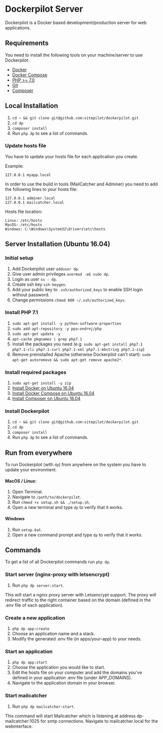 # Dockerpilot Server

Dockerpilot is a Docker based development/production server for web applications.

## Requirements
You need to install the following tools on your machine/server to use Dockerpilot.
* [Docker](https://www.docker.com/)
* [Docker Compose](https://docs.docker.com/compose/)
* [PHP >= 7.0](http://php.net)
* [Git](https://git-scm.com)
* [Composer](https://getcomposer.org)

## Local Installation
1. `cd ~ && git clone git@github.com:sitepilot/dockerpilot.git`
1. `cd dp`
1. `composer install`
1. Run `php dp` to see a list of commands.

### Update hosts file
You have to update your hosts file for each application you create.

Example:
```
127.0.0.1 myapp.local
```

In order to use the build in tools (MailCatcher and Adminer) you need to add the following lines to your hosts file:
```
127.0.0.1 adminer.local
127.0.0.1 mailcatcher.local
```

Hosts file location:
```
Linux: /etc/hosts
MacOS: /etc/hosts
Windows: C:\Windows\System32\drivers\etc\hosts
```

## Server Installation (Ubuntu 16.04)

### Initial setup
1. Add Dockerpilot user `adduser dp`.
1. Give user admin privileges `usermod -aG sudo dp`.
1. Login as user `su - dp`.
1. Create ssh key `ssh-keygen`.
1. Add your public key to `.ssh/authorized_keys` to enable SSH login without password.
1. Change permissions `chmod 600 ~/.ssh/authorized_keys`.

### Install PHP 7.1
1. `sudo apt-get install -y python-software-properties`
1. `sudo add-apt-repository -y ppa:ondrej/php`
1. `sudo apt-get update -y`
1. `apt-cache pkgnames | grep php7.1`
1. Install the packages you need (e.g. `sudo apt-get install php7.1 php7.1-cli php7.1-curl php7.1-xml php7.1-mbstring php7.1-zip`)
1. Remove preinstalled Apache (otherwise Dockerpilot can't start): `sudo apt-get autoremove && sudo apt-get remove apache2*`.

### Install required packages
1. `sudo apt-get install -y zip`
1. [Install Docker on Ubuntu 16.04](https://www.digitalocean.com/community/tutorials/how-to-install-and-use-docker-on-ubuntu-16-04)
1. [Install Docker Compose on Ubuntu 16.04](https://www.digitalocean.com/community/tutorials/how-to-install-docker-compose-on-ubuntu-16-04)
1. [Install Composer on Ubuntu 16.04](https://www.digitalocean.com/community/tutorials/how-to-install-and-use-composer-on-ubuntu-16-04)

### Install Dockerpilot
1. `cd ~ && git clone git@github.com:sitepilot/dockerpilot.git`
1. `cd dp`
1. `composer install`
1. Run `php dp` to see a list of commands.

## Run from everywhere 
To run Dockerpilot (with `dp`) from anywhere on the system you have to update your environment. 

#### MacOS / Linux:
1. Open Terminal.
1. Navigate to `/path/to/dockerpilot`.
1. Run `chmod +x setup.sh && ./setup.sh`.
1. Open a new terminal and type `dp` to verify that it works.

#### Windows
1. Run `setup.bat`.
1. Open a new command prompt and type `dp` to verify that it works.

## Commands

To get a list of all Dockerpilot commands run `php dp`.

### Start server (nginx-proxy with letsencrypt)

1. Run `php dp server:start`.

This will start a nginx proxy server with Letsencrypt support. The proxy will redirect traffic to the right container based on the domain (defined in the .env file of each application).

### Create a new application

1. `php dp app:create`
1. Choose an application name and a stack.
1. Modify the generated .env file (in apps/your-app) to your needs.

### Start an application

1. `php dp app:start`
1. Choose the application you would like to start.
1. Edit the hosts file on your computer and add the domains you've defined in your application .env file (under APP_DOMAINS).
1. Navigate to the application domain in your browser.

### Start mailcatcher

1. Run `php dp mailcatcher:start`.

This command will start Mailcatcher which is listening at address dp-mailcatcher:1025 for smtp connections. Navigate to mailcatcher.local for the webinterface.